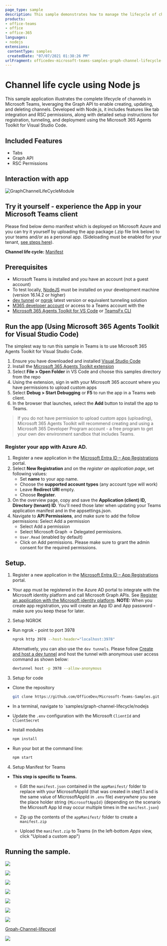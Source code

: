```yaml
---
page_type: sample
description: This sample demonstrates how to manage the lifecycle of channels in Microsoft Teams using the Graph API with Node.js.
products:
- office-teams
- office
- office-365
languages:
- nodejs
extensions:
 contentType: samples
 createdDate: "07/07/2021 01:38:26 PM"
urlFragment: officedev-microsoft-teams-samples-graph-channel-lifecycle-nodejs
---
```


# Channel life cycle using Node js

This sample application illustrates the complete lifecycle of channels in Microsoft Teams, leveraging the Graph API to enable creating, updating, and deleting channels. Developed with Node.js, it includes features like tab integration and RSC permissions, along with detailed setup instructions for registration, tunneling, and deployment using the Microsoft 365 Agents Toolkit for Visual Studio Code.

## Included Features
* Tabs
* Graph API
* RSC Permissions

## Interaction with app
   
  ![GraphChannelLifeCycleModule](Images/GraphChannelLifeCycleModule.gif)

## Try it yourself - experience the App in your Microsoft Teams client
Please find below demo manifest which is deployed on Microsoft Azure and you can try it yourself by uploading the app package (.zip file link below) to your teams and/or as a personal app. (Sideloading must be enabled for your tenant, [see steps here](https://docs.microsoft.com/microsoftteams/platform/concepts/build-and-test/prepare-your-o365-tenant#enable-custom-teams-apps-and-turn-on-custom-app-uploading)).

**Channel life cycle:** [Manifest](/samples/graph-channel-lifecycle/csharp/demo-manifest/graph-channel-lifecycle.zip)


## Prerequisites

- Microsoft Teams is installed and you have an account (not a guest account)
- To test locally, [NodeJS](https://nodejs.org/en/download/) must be installed on your development machine (version 16.14.2  or higher)
- [dev tunnel](https://learn.microsoft.com/en-us/azure/developer/dev-tunnels/get-started?tabs=windows) or [ngrok](https://ngrok.com/) latest version or equivalent tunneling solution
- [M365 developer account](https://docs.microsoft.com/en-us/microsoftteams/platform/concepts/build-and-test/prepare-your-o365-tenant) or access to a Teams account with the 
- [Microsoft 365 Agents Toolkit for VS Code](https://marketplace.visualstudio.com/items?itemName=TeamsDevApp.ms-teams-vscode-extension) or [TeamsFx CLI](https://learn.microsoft.com/microsoftteams/platform/toolkit/teamsfx-cli?pivots=version-one)

## Run the app (Using Microsoft 365 Agents Toolkit for Visual Studio Code)

The simplest way to run this sample in Teams is to use Microsoft 365 Agents Toolkit for Visual Studio Code.

1. Ensure you have downloaded and installed [Visual Studio Code](https://code.visualstudio.com/docs/setup/setup-overview)
1. Install the [Microsoft 365 Agents Toolkit extension](https://marketplace.visualstudio.com/items?itemName=TeamsDevApp.ms-teams-vscode-extension)
1. Select **File > Open Folder** in VS Code and choose this samples directory from the repo
1. Using the extension, sign in with your Microsoft 365 account where you have permissions to upload custom apps
1. Select **Debug > Start Debugging** or **F5** to run the app in a Teams web client.
1. In the browser that launches, select the **Add** button to install the app to Teams.

> If you do not have permission to upload custom apps (uploading), Microsoft 365 Agents Toolkit will recommend creating and using a Microsoft 365 Developer Program account - a free program to get your own dev environment sandbox that includes Teams.

### Register your app with Azure AD.

  1. Register a new application in the [Microsoft Entra ID – App Registrations](https://go.microsoft.com/fwlink/?linkid=2083908) portal.
  2. Select **New Registration** and on the *register an application page*, set following values:
      * Set **name** to your app name.
      * Choose the **supported account types** (any account type will work)
      * Leave **Redirect URI** empty.
      * Choose **Register**.
  3. On the overview page, copy and save the **Application (client) ID, Directory (tenant) ID**. You'll need those later when updating your Teams application manifest and in the appsettings.json.
  4. Navigate to **API Permissions**, and make sure to add the follow permissions:
   Select Add a permission
      * Select Add a permission
      * Select Microsoft Graph -\> Delegated permissions.
      * `User.Read` (enabled by default)
      * Click on Add permissions. Please make sure to grant the admin consent for the required permissions.


## Setup.
1. Register a new application in the [Microsoft Entra ID – App Registrations](https://go.microsoft.com/fwlink/?linkid=2083908) portal.
  - Your app must be registered in the Azure AD portal to integrate with the Microsoft identity platform and call Microsoft Graph APIs. See [Register an application with the Microsoft identity platform](https://docs.microsoft.com/en-us/graph/auth-register-app-v2).
**NOTE:** When you create app registration, you will create an App ID and App password - make sure you keep these for later.

2. Setup NGROK
 - Run ngrok - point to port 3978

   ```bash
   ngrok http 3978 --host-header="localhost:3978"
   ```  

   Alternatively, you can also use the `dev tunnels`. Please follow [Create and host a dev tunnel](https://learn.microsoft.com/en-us/azure/developer/dev-tunnels/get-started?tabs=windows) and host the tunnel with anonymous user access command as shown below:

   ```bash
   devtunnel host -p 3978 --allow-anonymous
   ```

3. Setup for code
  - Clone the repository

    ```bash
    git clone https://github.com/OfficeDev/Microsoft-Teams-Samples.git
    ```
  - In a terminal, navigate to `samples/graph-channel-lifecycle/nodejs
 
 - Update the `.env` configuration with the Microsoft `ClientId` and `ClientSecret`

- Install modules

    ```bash
    npm install
    ```
 - Run your bot at the command line:

    ```bash
    npm start
    ```
 4. Setup Manifest for Teams

- **This step is specific to Teams.**
    - Edit the `manifest.json` contained in the `appManifest/` folder to replace with your MicrosoftAppId (that was created in step1.1 and is the same value of MicrosoftAppId in `.env` file) *everywhere* you see the place holder string `{MicrosoftAppId}` (depending on the scenario the Microsoft App Id may occur multiple times in the `manifest.json`)
   
    - Zip up the contents of the `appManifest/` folder to create a `manifest.zip`
    - Upload the `manifest.zip` to Teams (in the left-bottom *Apps* view, click "Upload a custom app")
 
## Running the sample.

   ![](Images/image1.png)

   ![](Images/image2.png)

   ![](Images/image3.png)

   ![](Images/image4.png)

   ![](Images/image5.png)

   ![](Images/image6.png)

   ![](Images/image7.png)
   


  [Grpah-Channel-lifecycel](https://learn.microsoft.com/en-us/microsoftteams/plan-teams-lifecycle)



<img src="https://pnptelemetry.azurewebsites.net/microsoft-teams-samples/samples/graph-channel-lifecycle-nodejs" />